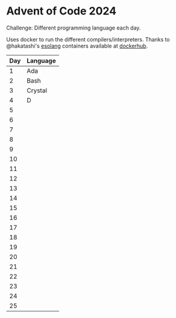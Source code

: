 # Advent of Code 2024

Challenge: Different programming language each day.

Uses docker to run the different compilers/interpreters. Thanks to @hakatashi's [esolang](https://github.com/hakatashi/esolang-box) containers available at [dockerhub](https://hub.docker.com/u/esolang).

| Day | Language |
| --- | -------- |
|   1 | Ada      |
|   2 | Bash     |
|   3 | Crystal  |
|   4 | D        |
|   5 |          |
|   6 |          |
|   7 |          |
|   8 |          |
|   9 |          |
|  10 |          |
|  11 |          |
|  12 |          |
|  13 |          |
|  14 |          |
|  15 |          |
|  16 |          |
|  17 |          |
|  18 |          |
|  19 |          |
|  20 |          |
|  21 |          |
|  22 |          |
|  23 |          |
|  24 |          |
|  25 |          |
